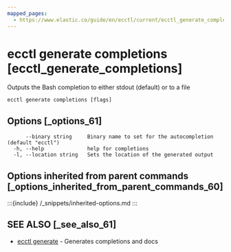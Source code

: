 ```yaml
---
mapped_pages:
  - https://www.elastic.co/guide/en/ecctl/current/ecctl_generate_completions.html
---
```


# ecctl generate completions [ecctl_generate_completions]

Outputs the Bash completion to either stdout (default) or to a file

```
ecctl generate completions [flags]
```


## Options [_options_61]

```
      --binary string     Binary name to set for the autocompletion (default "ecctl")
  -h, --help              help for completions
  -l, --location string   Sets the location of the generated output
```


## Options inherited from parent commands [_options_inherited_from_parent_commands_60]

:::{include} /_snippets/inherited-options.md
:::


## SEE ALSO [_see_also_61]

* [ecctl generate](/reference/ecctl_generate.md)	 - Generates completions and docs

